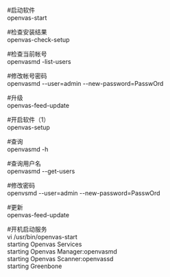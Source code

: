 #启动软件  
openvas-start  

#检查安装结果  
openvas-check-setup  

#检查当前帐号  
openvasmd -list-users  

#修改帐号密码  
openvasmd --user=admin --new-password=PasswOrd  

#升级  
openvas-feed-update  

#开启软件（1）  
openvas-setup  

#查询  
openvasmd -h  

#查询用户名  
openvasmd --get-users  

#修改密码  
openvsmd --user=admin --new-password=PasswOrd  

#更新  
openvas-feed-update  

#开机启动服务  
vi /usr/bin/openvas-start  
	starting Openvas Services  
	starting Openvas Manager:openvasmd  
	starting Openvas Scanner:openvassd  
	starting Greenbone   

